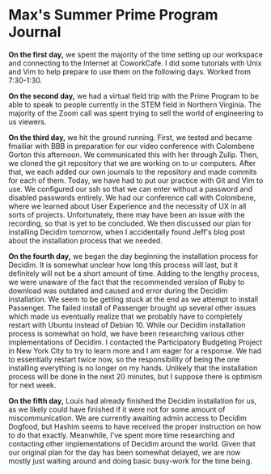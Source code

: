 # Max's Summer Prime Program Journal
**On the first day,** we spent the majority of the time setting up our workspace and connecting to the Internet at CoworkCafe. I did some tutorials with Unix and Vim to help prepare to use them on the following days. Worked from 7:30-1:30.  

**On the second day,** we had a virtual field trip with the Prime Program to be able to speak to people currently in the STEM field in Northern Virginia. The majority of the Zoom call was spent trying to sell the world of engineering to us viewers.  

**On the third day,** we hit the ground running. First, we tested and became fmailiar with BBB in preparation for our video conference with Colombene Gorton this afternoon. We communicated this with her through Zulip. Then, we cloned the git repository that we are working on to ur computers. After that, we each added our own journals to the repository and made commits for each of them. Today, we have had to put our practice with Git and Vim to use. We configured our ssh so that we can enter without a password and disabled passwords entirely. We had our conference call with Colombene, where we learned about User Experience and the necessity of UX in all sorts of projects. Unfortunately, there may have been an issue with the recording, so that is yet to be concluded. We then discussed our plan for installing Decidim tomorrow, when I accidentally found Jeff's blog post about the installation process that we needed.  

**On the fourth day,** we began the day beginning the installation process for Decidim. It is somewhat unclear how long this process will last, but it definitely will not be a short amount of time. Adding to the lengthy process, we were unaware of the fact that the recommended version of Ruby to download was outdated and caused and error during the Decidim installation. We seem to be getting stuck at the end as we attempt to install Passenger. The failed install of Passenger brought up several other issues which made us eventually realize that we probably have to completely restart with Ubuntu instead of Debian 10. While our Decidim installation process is somewhat on hold, we have been researching various other implementations of Decidim. I contacted the Participatory Budgeting Project in New York City to try to learn more and I am eager for a response. We had to essentially restart twice now, so the responsibility of being the one installing everything is no longer on my hands. Unlikely that the installation process will be done in the next 20 minutes, but I suppose there is optimism for next week.  

**On the fifth day,** Louis had already finished the Decidim installation for us, as we likely could have finished if it were not for some amount of miscommunication. We are currently awaiting admin access to Decidim Dogfood, but Hashim seems to have received the proper instruction on how to do that exactly. Meanwhile, I've spent more time researching and contacting other implementations of Decidim around the world. Given that our original plan for the day has been somewhat delayed, we are now mostly just waiting around and doing basic busy-work for the time being.  

